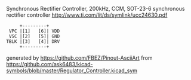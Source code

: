 Synchronous Rectifier Controller, 200kHz, CCM, SOT-23-6
synchronous rectifier controller
http://www.ti.com/lit/ds/symlink/ucc24630.pdf


	     +---------+
	 VPC |[1]   [6]| VDD
	 VSC |[2]   [5]| GND
	TBLK |[3]   [4]| DRV
	     +---------+


generated by https://github.com/FBEZ/Pinout-AsciiArt from https://github.com/ask6483/kicad-symbols/blob/master/Regulator_Controller.kicad_sym